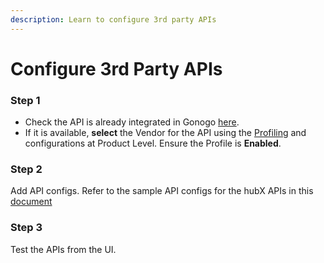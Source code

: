 ```yaml
---
description: Learn to configure 3rd party APIs
---
```


# Configure 3rd Party APIs

### Step 1

* Check the API is already integrated in Gonogo [here](../initial-setup-product/external-interfaces.md#external).&#x20;
* If it is available,  **select** the Vendor for the API using the [Profiling](../for-admins/product-level/profiling-and-configurations.md#existing-profiles) and configurations at Product Level. Ensure the Profile is **Enabled**.&#x20;

### Step 2

Add API configs. Refer to the sample API configs for the hubX APIs in this [document](https://docs.google.com/document/d/1\_yk9mPR1pIkL\_Dng2gK2Zat8zJQSIHpKKL5pIjfxlVE/edit?usp=sharing)

### Step 3

Test the APIs from the UI.&#x20;
